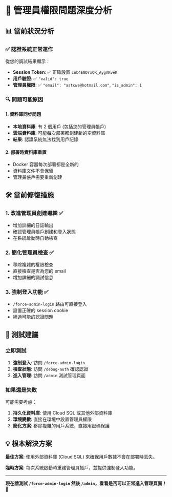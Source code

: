 # 🔧 管理員權限問題深度分析

## 📊 當前狀況分析

### ✅ 認證系統正常運作
從您的調試結果顯示：
- **Session Token**: ✅ 正確設置 `cnb4E0DrxQR_AygAKveK`
- **用戶驗證**: ✅ `"valid": true`
- **管理員權限**: ✅ `"email": "astcws@hotmail.com"`, `"is_admin": 1`

### 🔍 問題可能原因

#### 1. 資料庫同步問題
- **本地資料庫**: 有 2 個用戶 (包括您的管理員帳戶)
- **雲端資料庫**: 可能每次部署都創建新的空資料庫
- **結果**: 認證系統無法找到用戶記錄

#### 2. 部署時資料庫重置
- Docker 容器每次部署都是全新的
- 資料庫文件不會保留
- 管理員帳戶需要重新創建

## 🛠️ 當前修復措施

### 1. 改進管理員創建邏輯 ✅
- 增加詳細的日誌輸出
- 確認管理員帳戶創建和登入狀態
- 在系統啟動時自動檢查

### 2. 簡化管理員檢查 ✅
- 移除複雜的權限檢查
- 直接檢查是否為您的 email
- 增加詳細的調試信息

### 3. 強制登入功能 ✅
- `/force-admin-login` 路由可直接登入
- 設置正確的 session cookie
- 繞過可能的認證問題

## 🧪 測試建議

### 立即測試
1. **強制登入**: 訪問 `/force-admin-login`
2. **檢查狀態**: 訪問 `/debug-auth` 確認認證
3. **進入管理**: 訪問 `/admin` 測試管理頁面

### 如果還是失敗
可能需要考慮：
1. **持久化資料庫**: 使用 Cloud SQL 或其他外部資料庫
2. **環境變數**: 直接在環境中設置管理員權限
3. **簡化方案**: 移除複雜的用戶系統，直接用密碼保護

## 💡 根本解決方案

**最佳方案**: 使用外部資料庫 (Cloud SQL) 來確保用戶數據不會在部署時丟失。

**臨時方案**: 每次系統啟動時重建管理員帳戶，並提供強制登入功能。

---

**現在請測試 `/force-admin-login` 然後 `/admin`，看看是否可以正常進入管理頁面！** 🚀
